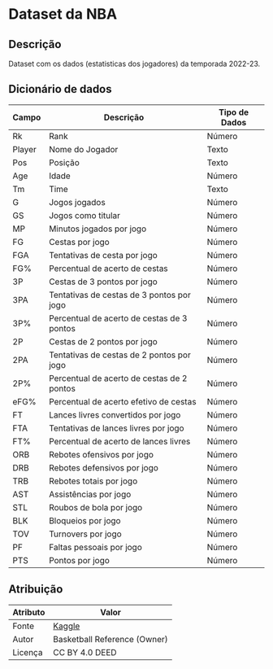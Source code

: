 # Dataset da NBA

## Descrição

Dataset com os dados (estatisticas dos jogadores) da temporada 2022-23.

## Dicionário de dados


| Campo | Descrição | Tipo de Dados
|-------|------------|--------------|
| Rk    | Rank | Número |
| Player| Nome do Jogador | Texto |
| Pos   | Posição | Texto |
| Age   | Idade | Número |
| Tm    | Time | Texto |
| G     | Jogos jogados | Número |
| GS    | Jogos como titular | Número |
| MP    | Minutos jogados por jogo | Número |
| FG    | Cestas por jogo | Número |
| FGA   | Tentativas de cesta por jogo | Número |
| FG%   | Percentual de acerto de cestas | Número |
| 3P    | Cestas de 3 pontos por jogo | Número |
| 3PA   | Tentativas de cestas de 3 pontos por jogo | Número |
| 3P%   | Percentual de acerto de cestas de 3 pontos | Número |
| 2P    | Cestas de 2 pontos por jogo | Número |
| 2PA   | Tentativas de cestas de 2 pontos por jogo | Número |
| 2P%   | Percentual de acerto de cestas de 2 pontos | Número |
| eFG%  | Percentual de acerto efetivo de cestas | Número |
| FT    | Lances livres convertidos por jogo | Número |
| FTA   | Tentativas de lances livres por jogo | Número |
| FT%   | Percentual de acerto de lances livres | Número |
| ORB   | Rebotes ofensivos por jogo | Número |
| DRB   | Rebotes defensivos por jogo | Número |
| TRB   | Rebotes totais por jogo | Número |
| AST   | Assistências por jogo | Número |
| STL   | Roubos de bola por jogo | Número |
| BLK   | Bloqueios por jogo | Número |
| TOV   | Turnovers por jogo | Número |
| PF    | Faltas pessoais por jogo | Número |
| PTS   | Pontos por jogo | Número |


## Atribuição

| Atributo | Valor                                                                                            |
| -------- | ------------------------------------------------------------------------------------------------ |
| Fonte    | [Kaggle](https://www.kaggle.com/datasets/vivovinco/20222023-nba-player-stats-regular) |
| Autor    | Basketball Reference (Owner)                                                                              |
| Licença  | CC BY 4.0 DEED   
